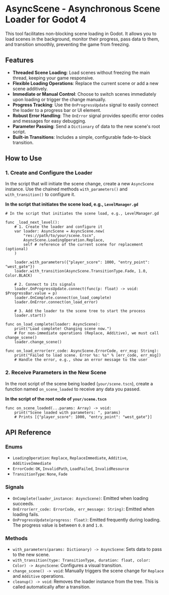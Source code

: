 # AsyncScene - Asynchronous Scene Loader for Godot 4

This tool facilitates non-blocking scene loading in Godot. 
It allows you to load scenes in the background, monitor their progress, pass data to them, and transition smoothly, preventing the game from freezing.

## Features

  * **Threaded Scene Loading**: Load scenes without freezing the main thread, keeping your game responsive.
  * **Flexible Loading Operations**: Replace the current scene or add a new scene additively.
  * **Immediate or Manual Control**: Choose to switch scenes immediately upon loading or trigger the change manually.
  * **Progress Tracking**: Use the `OnProgressUpdate` signal to easily connect the loader to a progress bar or UI element.
  * **Robust Error Handling**: The `OnError` signal provides specific error codes and messages for easy debugging.
  * **Parameter Passing**: Send a `Dictionary` of data to the new scene's root script.
  * **Built-in Transitions**: Includes a simple, configurable fade-to-black transition.


## How to Use

### 1\. Create and Configure the Loader

In the script that will initiate the scene change, create a new `AsyncScene` instance. Use the chained methods `with_parameters()` and `with_transition()` to configure it.

**In the script that initiates the scene load, e.g., `LevelManager.gd`**

```gdscript
# In the script that initiates the scene load, e.g., LevelManager.gd

func _load_next_level():
    # 1. Create the loader and configure it
    var loader: AsyncScene = AsyncScene.new(
        "res://path/to/your/scene.tscn",
        AsyncScene.LoadingOperation.Replace,
		self # reference of the current scene for replacement (optional)
    )
    
    loader.with_parameters({"player_score": 1000, "entry_point": "west_gate"})
    loader.with_transition(AsyncScene.TransitionType.Fade, 1.0, Color.BLACK)

    # 2. Connect to its signals
    loader.OnProgressUpdate.connect(func(p: float) -> void: $ProgressBar.value = p)
    loader.OnComplete.connect(on_load_complete)
    loader.OnError.connect(on_load_error)

    # 3. Add the loader to the scene tree to start the process
    loader.start()

func on_load_complete(loader: AsyncScene):
    print("Load complete! Changing scene now.")
    # For non-immediate operations (Replace, Additive), we must call change_scene()
    loader.change_scene()

func on_load_error(err_code: AsyncScene.ErrorCode, err_msg: String):
    print("Failed to load scene. Error %s: %s" % [err_code, err_msg])
    # Handle the error, e.g., show an error message to the user
```

### 2\. Receive Parameters in the New Scene

In the root script of the scene being loaded (`your/scene.tscn`), create a function named `on_scene_loaded` to receive any data you passed.

**In the script of the root node of `your/scene.tscn`**

```gdscript
func on_scene_loaded(...params: Array) -> void:
	print("Scene loaded with parameters: ", params)
	# Prints [{"player_score": 1000, "entry_point": "west_gate"}]
```


## API Reference

### Enums

  * `LoadingOperation`: `Replace`, `ReplaceImmediate`, `Additive`, `AdditiveImmediate`
  * `ErrorCode`: `OK`, `InvalidPath`, `LoadFailed`, `InvalidResource`
  * `TransitionType`: `None`, `Fade`

### Signals

  * `OnComplete(loader_instance: AsyncScene)`: Emitted when loading succeeds.
  * `OnError(err_code: ErrorCode, err_message: String)`: Emitted when loading fails.
  * `OnProgressUpdate(progress: float)`: Emitted frequently during loading. The progress value is between `0.0` and `1.0`.

### Methods

  * `with_parameters(params: Dictionary) -> AsyncScene`: Sets data to pass to the new scene.
  * `with_transition(type: TransitionType, duration: float, color: Color) -> AsyncScene`: Configures a visual transition.
  * `change_scene() -> void`: Manually triggers the scene change for `Replace` and `Additive` operations.
  * `cleanup() -> void`: Removes the loader instance from the tree. This is called automatically after a transition.
